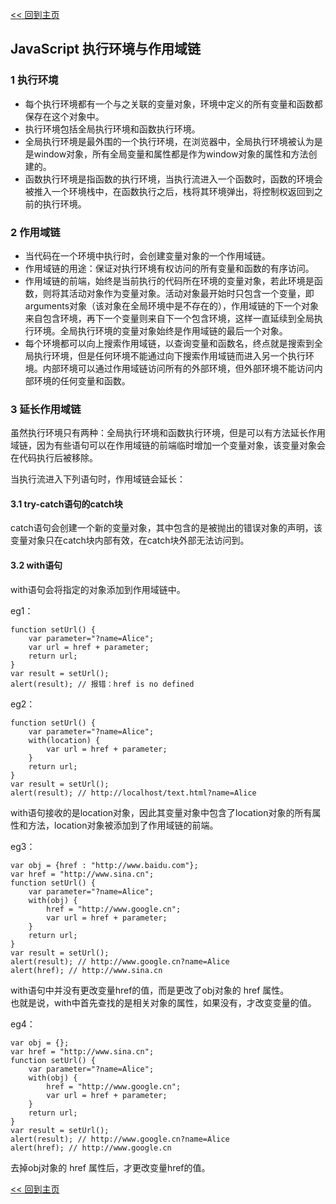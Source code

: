 [<< 回到主页](http://suzy1993.github.io/misszy/)

## JavaScript 执行环境与作用域链

### 1 执行环境
* 每个执行环境都有一个与之关联的变量对象，环境中定义的所有变量和函数都保存在这个对象中。
* 执行环境包括全局执行环境和函数执行环境。
* 全局执行环境是最外围的一个执行环境，在浏览器中，全局执行环境被认为是是window对象，所有全局变量和属性都是作为window对象的属性和方法创建的。
* 函数执行环境是指函数的执行环境，当执行流进入一个函数时，函数的环境会被推入一个环境栈中，在函数执行之后，栈将其环境弹出，将控制权返回到之前的执行环境。

### 2 作用域链
* 当代码在一个环境中执行时，会创建变量对象的一个作用域链。
* 作用域链的用途：保证对执行环境有权访问的所有变量和函数的有序访问。
* 作用域链的前端，始终是当前执行的代码所在环境的变量对象，若此环境是函数，则将其活动对象作为变量对象。活动对象最开始时只包含一个变量，即arguments对象（该对象在全局环境中是不存在的），作用域链的下一个对象来自包含环境，再下一个变量则来自下一个包含环境，这样一直延续到全局执行环境。全局执行环境的变量对象始终是作用域链的最后一个对象。
* 每个环境都可以向上搜索作用域链，以查询变量和函数名，终点就是搜索到全局执行环境，但是任何环境不能通过向下搜索作用域链而进入另一个执行环境。内部环境可以通过作用域链访问所有的外部环境，但外部环境不能访问内部环境的任何变量和函数。

### 3 延长作用域链
虽然执行环境只有两种：全局执行环境和函数执行环境，但是可以有方法延长作用域链，因为有些语句可以在作用域链的前端临时增加一个变量对象，该变量对象会在代码执行后被移除。  

当执行流进入下列语句时，作用域链会延长：
#### 3.1 try-catch语句的catch块
catch语句会创建一个新的变量对象，其中包含的是被抛出的错误对象的声明，该变量对象只在catch块内部有效，在catch块外部无法访问到。

#### 3.2 with语句
with语句会将指定的对象添加到作用域链中。

eg1：
```
function setUrl() {
    var parameter="?name=Alice";
    var url = href + parameter;
    return url;
}
var result = setUrl();
alert(result); // 报错：href is no defined
```

eg2：
```
function setUrl() {
    var parameter="?name=Alice";
    with(location) {
        var url = href + parameter;
    }
    return url;
}
var result = setUrl();
alert(result); // http://localhost/text.html?name=Alice
```
with语句接收的是location对象，因此其变量对象中包含了location对象的所有属性和方法，location对象被添加到了作用域链的前端。

eg3：
```
var obj = {href : "http://www.baidu.com"};
var href = "http://www.sina.cn";
function setUrl() {
    var parameter="?name=Alice";
    with(obj) {
        href = "http://www.google.cn";
        var url = href + parameter;
    }
    return url;
}
var result = setUrl();
alert(result); // http://www.google.cn?name=Alice
alert(href); // http://www.sina.cn
```
with语句中并没有更改变量href的值，而是更改了obj对象的 href 属性。  
也就是说，with中首先查找的是相关对象的属性，如果没有，才改变变量的值。

eg4：
```
var obj = {};
var href = "http://www.sina.cn";
function setUrl() {
    var parameter="?name=Alice";
    with(obj) {
        href = "http://www.google.cn";
        var url = href + parameter;
    }
    return url;
}
var result = setUrl();
alert(result); // http://www.google.cn?name=Alice
alert(href); // http://www.google.cn
```
去掉obj对象的 href 属性后，才更改变量href的值。

[<< 回到主页](http://suzy1993.github.io/misszy/)
